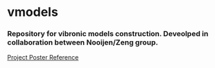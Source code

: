 # vmodels

### Repository for vibronic models construction. Deveolped in collaboration between Nooijen/Zeng group.

[Project Poster Reference](https://github.com/bjb2chen/vmodels/files/10171706/SCP2022_bjc_20685630_White.pdf)
